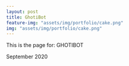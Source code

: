 ```yaml
---
layout: post
title: GhotiBot
feature-img: "assets/img/portfolio/cake.png"
img: "assets/img/portfolio/cake.png"
---
```


This is the page for: GHOTIBOT

September 2020
